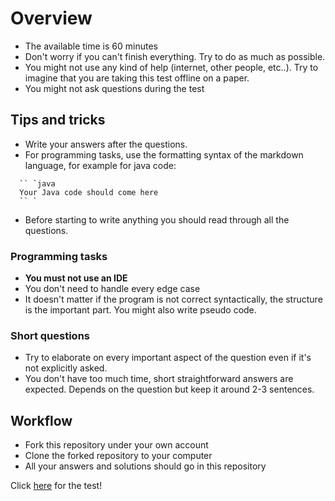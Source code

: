 # Overview

- The available time is 60 minutes
- Don't worry if you can't finish everything. Try to do as much as possible.
- You might not use any kind of help (internet, other people, etc..).
Try to imagine that you are taking this test offline on a paper.
- You might not ask questions during the test

## Tips and tricks

- Write your answers after the questions.
- For programming tasks, use the formatting syntax of the markdown language,
for example for java code:

```text
  `` `java
  Your Java code should come here
  `` `
```

- Before starting to write anything you should read through all the questions.

### Programming tasks

- **You must not use an IDE**
- You don't need to handle every edge case
- It doesn't matter if the program is not correct syntactically,
the structure is the important part. You might also write pseudo code.

### Short questions

- Try to elaborate on every important aspect of the question even if it's
not explicitly asked.
- You don't have too much time, short straightforward answers are expected.
Depends on the question but keep it around 2-3 sentences.

## Workflow

- Fork this repository under your own account
- Clone the forked repository to your computer
- All your answers and solutions should go in this repository

Click [here](test.md) for the test!

